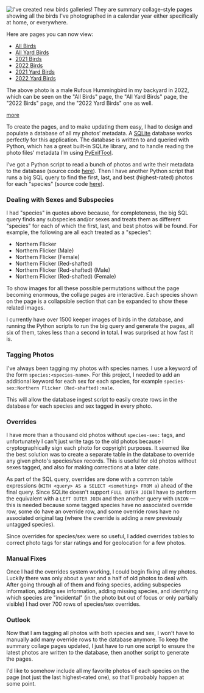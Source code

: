 
<!-- Copyright 2022 Phil Thompson. All Rights Reserved.  As noted in the License section of this repository's readme.md file, this file and its corresponding public HTML file, and all other articles, article files, and images, are distributed under traditional copyright.  The repository source code and other files are distributed under the MIT license. -->

[//]: # (gen-title: Birds Summary Collages)

[//]: # (gen-title-url: Birds-Summary-Collages)

[//]: # (gen-keywords: photography, python, sqlite, pyexiftool, SQL)

[//]: # (gen-description: Testing AutoStakkert 3's stacking algorithm, with a 3x drizzle, on a non-astro image for upscaling and noise reduction.)

[//]: # (gen-meta-end)

<a href="${THIS_ARTICLE}"><img style="float: left" class="width-resp-50-100" src="${SITE_ROOT_REL}/s/img/2022/2022-03-24-165417-71-R6PT5443-sm.jpg"/></a> I've created new birds galleries!  They are summary collage-style pages showing all the birds I've photographed in a calendar year either specifically at home, or everywhere.

Here are pages you can now view:

* <a href="${SITE_ROOT_REL}/birds">All Birds</a>
* <a href="${SITE_ROOT_REL}/birds/home.html">All Yard Birds</a>
* <a href="${SITE_ROOT_REL}/birds/2021.html">2021 Birds</a>
* <a href="${SITE_ROOT_REL}/birds/2022.html">2022 Birds</a>
* <a href="${SITE_ROOT_REL}/birds/home-2021.html">2021 Yard Birds</a>
* <a href="${SITE_ROOT_REL}/birds/home-2022.html">2022 Yard Birds</a>

The above photo is a male Rufous Hummingbird in my backyard in 2022, which can be seen on the "All Birds" page, the "All Yard Birds" page, the "2022 Birds" page, and the "2022 Yard Birds" one as well.

[more](more://)

To create the pages, and to make updating them easy, I had to design and populate a database of all my photos’ metadata.  A <a target="_blank" href="https://sqlite.org/index.html">SQLite</a> database works perfectly for this application.  The database is written to and queried with Python, which has a great built-in SQLite library, and to handle reading the photo files’ metadata I’m using <a target="_blank" href="https://github.com/sylikc/pyexiftool">PyExifTool</a>.

I’ve got a Python script to read a bunch of photos and write their metadata to the database (source code <a target="_blank" href="https://github.com/philthompson/blog/blob/master/gen/readImagesIntoDb.py">here</a>).  Then I have another Python script that runs a big SQL query to find the first, last, and best (highest-rated) photos for each "species" (source code <a target="_blank" href="https://github.com/philthompson/blog/blob/master/gen/generateBirdsPage.py">here</a>).

### Dealing with Sexes and Subspecies ###

I had "species" in quotes above because, for completeness, the big SQL query finds any subspecies and/or sexes and treats them as different "species" for each of which the first, last, and best photos will be found.  For example, the following are all each treated as a "species”:

* Northern Flicker
* Northern Flicker (Male)
* Northern Flicker (Female)
* Northern Flicker (Red-shafted)
* Northern Flicker (Red-shafted) (Male)
* Northern Flicker (Red-shafted) (Female)

To show images for all these possible permutations without the page becoming enormous, the collage pages are interactive.  Each species shown on the page is a collapsible section that can be expanded to show these related images. 

I currently have over 1500 keeper images of birds in the database, and running the Python scripts to run the big query and generate the pages, all six of them, takes less than a second in total.  I was surprised at how fast it is.

### Tagging Photos ###

I've always been tagging my photos with species names.  I use a keyword of the form `species:<species-name>`.  For this project, I needed to add an additional keyword for each sex for each species, for example `species-sex:Northern Flicker (Red-shafted):male`.

This will allow the database ingest script to easily create rows in the database for each species and sex tagged in every photo.

### Overrides ###

I have more than a thousand old photos without `species-sex:` tags, and unfortunately I can't just write tags to the old photos because I cryptographically sign each photo for copyright purposes.  It seemed like the best solution was to create a separate table in the database to override any given photo's species/sex records.  This is useful for old photos without sexes tagged, and also for making corrections at a later date.

As part of the SQL query, overrides are done with a common table expressions (`WITH <query> AS a SELECT <something> FROM a`) ahead of the final query.  Since SQLite doesn't support `FULL OUTER JOIN` I have to perform the equivalent with a `LEFT OUTER JOIN` and then another query with `UNION` &mdash; this is needed because some tagged species have no associated override row, some do have an override row, and some override rows have no associated original tag (where the override is adding a new previously untagged species).

Since overrides for species/sex were so useful, I added overrides tables to correct photo tags for star ratings and for geolocation for a few photos.

### Manual Fixes ###

Once I had the overrides system working, I could begin fixing all my photos.  Luckily there was only about a year and a half of old photos to deal with.  After going through all of them and fixing species, adding subspecies information, adding sex information, adding missing species, and identifying which species are "incidental" (in the photo but out of focus or only partially visible) I had over 700 rows of species/sex overrides.

### Outlook ###

Now that I am tagging all photos with both species and sex, I won't have to manually add many override rows to the database anymore.  To keep the summary collage pages updated, I just have to run one script to ensure the latest photos are written to the database, then another script to generate the pages.

I'd like to somehow include all my favorite photos of each species on the page (not just the last highest-rated one), so that'll probably happen at some point.


